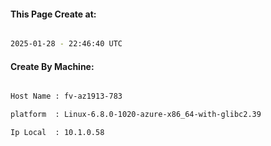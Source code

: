 
   
#### This Page Create at:

```bash

2025-01-28 - 22:46:40 UTC

```

#### Create By Machine:

```bash

Host Name : fv-az1913-783

platform  : Linux-6.8.0-1020-azure-x86_64-with-glibc2.39

Ip Local  : 10.1.0.58

```

